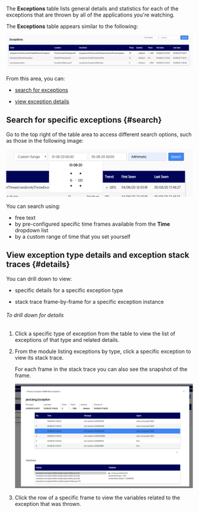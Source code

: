 The **Exceptions** table lists general details and statistics for each of the exceptions that are thrown by all of the applications you're watching.

The **Exceptions** table appears similar to the following:

![Exceptions Table](../assets/images/exceptions-table.png)

From this area, you can: 

- [search for exceptions](#search)

- [view exception details](#details)

## Search for specific exceptions {#search}

Go to the top right of the table area to access different search options, such as those in the following image: 

![Exceptions Search](../assets/images/exceptions-search.png)

You can search using:

- free text 
- by pre-configured specific time frames available from the **Time** dropdown list
- by a custom range of time that you set yourself

## View exception type details and exception stack traces {#details}

You can drill down to view:

- specific details for a specific exception type

- stack trace frame-by-frame for a specific exception instance 

###### To drill down for details

1. Click a specific type of exception from the table to view the list of exceptions of that type and related details.

2. From the module listing exceptions by type, click a specific exception to view its stack trace.
    
	For each frame in the stack trace you can also see the snapshot of the frame.
	
	![Exceptions Details](../assets/images/exceptions-details.png)

3. Click the row of a specific frame to view the variables related to the exception that was thrown.


